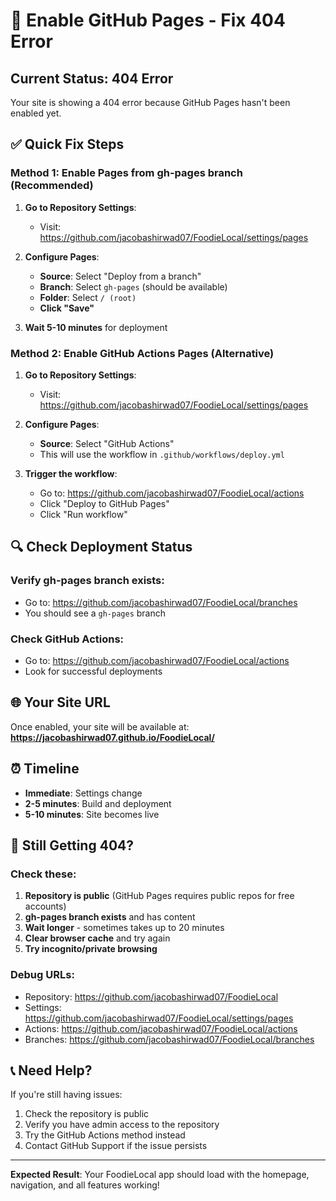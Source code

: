 # 🚀 Enable GitHub Pages - Fix 404 Error

## Current Status: 404 Error
Your site is showing a 404 error because GitHub Pages hasn't been enabled yet.

## ✅ **Quick Fix Steps**

### Method 1: Enable Pages from gh-pages branch (Recommended)

1. **Go to Repository Settings**:
   - Visit: https://github.com/jacobashirwad07/FoodieLocal/settings/pages

2. **Configure Pages**:
   - **Source**: Select "Deploy from a branch"
   - **Branch**: Select `gh-pages` (should be available)
   - **Folder**: Select `/ (root)`
   - **Click "Save"**

3. **Wait 5-10 minutes** for deployment

### Method 2: Enable GitHub Actions Pages (Alternative)

1. **Go to Repository Settings**:
   - Visit: https://github.com/jacobashirwad07/FoodieLocal/settings/pages

2. **Configure Pages**:
   - **Source**: Select "GitHub Actions"
   - This will use the workflow in `.github/workflows/deploy.yml`

3. **Trigger the workflow**:
   - Go to: https://github.com/jacobashirwad07/FoodieLocal/actions
   - Click "Deploy to GitHub Pages"
   - Click "Run workflow"

## 🔍 **Check Deployment Status**

### Verify gh-pages branch exists:
- Go to: https://github.com/jacobashirwad07/FoodieLocal/branches
- You should see a `gh-pages` branch

### Check GitHub Actions:
- Go to: https://github.com/jacobashirwad07/FoodieLocal/actions
- Look for successful deployments

## 🌐 **Your Site URL**
Once enabled, your site will be available at:
**https://jacobashirwad07.github.io/FoodieLocal/**

## ⏰ **Timeline**
- **Immediate**: Settings change
- **2-5 minutes**: Build and deployment
- **5-10 minutes**: Site becomes live

## 🐛 **Still Getting 404?**

### Check these:
1. **Repository is public** (GitHub Pages requires public repos for free accounts)
2. **gh-pages branch exists** and has content
3. **Wait longer** - sometimes takes up to 20 minutes
4. **Clear browser cache** and try again
5. **Try incognito/private browsing**

### Debug URLs:
- Repository: https://github.com/jacobashirwad07/FoodieLocal
- Settings: https://github.com/jacobashirwad07/FoodieLocal/settings/pages
- Actions: https://github.com/jacobashirwad07/FoodieLocal/actions
- Branches: https://github.com/jacobashirwad07/FoodieLocal/branches

## 📞 **Need Help?**
If you're still having issues:
1. Check the repository is public
2. Verify you have admin access to the repository
3. Try the GitHub Actions method instead
4. Contact GitHub Support if the issue persists

---

**Expected Result**: Your FoodieLocal app should load with the homepage, navigation, and all features working!